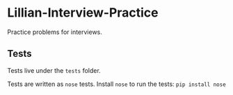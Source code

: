 # Lillian-Interview-Practice

Practice problems for interviews.

## Tests
Tests live under the `tests` folder.

Tests are written as `nose` tests. Install `nose` to run the tests:
`pip install nose`
